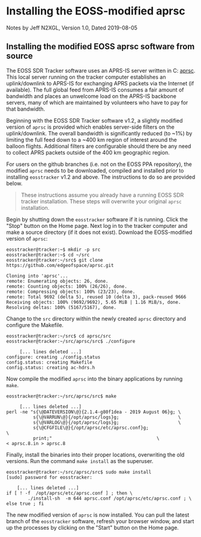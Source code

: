 # Installing the EOSS-modified aprsc

Notes by Jeff N2XGL,
Version 1.0, Dated 2019-08-05

## Installing the modified EOSS aprsc software from source

The EOSS SDR Tracker software uses an APRS-IS server written in C:
[aprsc](http://he.fi/aprsc/).  This local server running on the tracker
computer establishes an uplink/downlink to APRS-IS for exchanging APRS packets
via the Internet (if available).  The full global feed from APRS-IS consumes
a fair amount of bandwidth and places an unwelcome load on the APRS-IS backbone
servers, many of which are maintained by volunteers who have to pay for
that bandwidth.

Beginning with the EOSS SDR Tracker software v1.2, a slightly modified version
of `aprsc` is provided which enables server-side filters on the uplink/downlink.
The overall bandwidth is significantly reduced (to ~1%) by limiting
the full feed down to a ~400 km region of interest around the balloon flights.
Additional filters are configurable should there be any need to collect APRS
packets outside of the 400 km geographic region.

For users on the github branches (i.e. not on the EOSS PPA repository),
the modified `aprsc` needs to be downloaded, compiled and installed prior to
installing `eosstracker` v1.2 and above.  The instructions to do so are
provided below.

> These instructions assume you already have a running EOSS SDR tracker
> installation. These steps will overwrite your original `aprsc` installation.  

Begin by shutting down the `eosstracker` software if it is running.  Click the
"Stop" button on the Home page.  Next log in to the tracker computer and
make a source directory (if it does not exist).  Download the EOSS-modified
version of `aprsc`:

```
eosstracker@tracker:~$ mkdir -p src
eosstracker@tracker:~$ cd ~/src
eosstracker@tracker:~/src$ git clone https://github.com/edgeofspace/aprsc.git

Cloning into 'aprsc'...
remote: Enumerating objects: 26, done.
remote: Counting objects: 100% (26/26), done.
remote: Compressing objects: 100% (23/23), done.
remote: Total 9692 (delta 5), reused 10 (delta 3), pack-reused 9666
Receiving objects: 100% (9692/9692), 5.65 MiB | 1.16 MiB/s, done.
Resolving deltas: 100% (5167/5167), done.
```
Change to the `src` directory within the newly created `aprsc` directory and
configure the Makefile.
```
eosstracker@tracker:~/src$ cd aprsc/src
eosstracker@tracker:~/src/aprsc/src$ ./configure

     [... lines deleted ...]
configure: creating ./config.status
config.status: creating Makefile
config.status: creating ac-hdrs.h
```
Now compile the modified `aprsc` into the binary applications by running `make`.
```
eosstracker@tracker:~/src/aprsc/src$ make

     [... lines deleted ...]
perl -ne "s{\@DATEVERSION\@}{2.1.4-g80f1dea - 2019 August 06}g; \
          s{\@VARRUN\@}{/opt/aprsc/logs}g;                      \
          s{\@VARLOG\@}{/opt/aprsc/logs}g;                      \
          s{\@CFGFILE\@}{/opt/aprsc/etc/aprsc.conf}g;                   \
          print;"                                       \
< aprsc.8.in > aprsc.8
```
Finally, install the binaries into their proper locations, overwriting the
old versions.  Run the command `make install` as the superuser.
```
eosstracker@tracker:~/src/aprsc/src$ sudo make install
[sudo] password for eosstracker:

    [... lines deleted ...]
if [ ! -f  /opt/aprsc/etc/aprsc.conf ] ; then \
        ./install-sh  -m 644 aprsc.conf /opt/aprsc/etc/aprsc.conf ; \
else true ; fi
```
The new modified version of `aprsc` is now installed.  You can pull the latest
branch of the `eosstracker` software, refresh your browser window, and
start up the processes by clicking on the "Start" button on the Home page.
